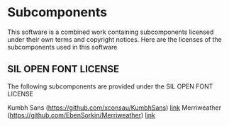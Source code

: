 # Subcomponents

This software is a combined work containing
subcomponents licensed under their own terms and 
copyright notices. Here are the licenses of
the subcomponents used in this software

## SIL OPEN FONT LICENSE

The following subcomponents are provided under the SIL OPEN FONT LICENSE

Kumbh Sans (https://github.com/xconsau/KumbhSans) [link](./docs/licenses/LICENSE-kumbhsans.txt)
Merriweather (https://github.com/EbenSorkin/Merriweather) [link](./docs/licenses/LICENSE-merriweather.txt)
